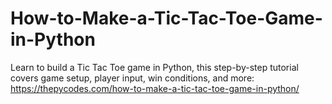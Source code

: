 # How-to-Make-a-Tic-Tac-Toe-Game-in-Python
Learn to build a Tic Tac Toe game in Python, this step-by-step tutorial covers game setup, player input, win conditions, and more:
https://thepycodes.com/how-to-make-a-tic-tac-toe-game-in-python/
